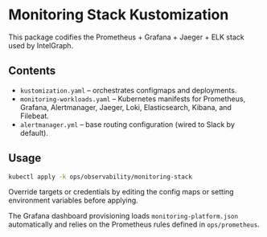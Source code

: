 # Monitoring Stack Kustomization

This package codifies the Prometheus + Grafana + Jaeger + ELK stack used by IntelGraph.

## Contents

- `kustomization.yaml` – orchestrates configmaps and deployments.
- `monitoring-workloads.yaml` – Kubernetes manifests for Prometheus, Grafana, Alertmanager, Jaeger, Loki, Elasticsearch, Kibana, and Filebeat.
- `alertmanager.yml` – base routing configuration (wired to Slack by default).

## Usage

```bash
kubectl apply -k ops/observability/monitoring-stack
```

Override targets or credentials by editing the config maps or setting environment variables before applying.

The Grafana dashboard provisioning loads `monitoring-platform.json` automatically and relies on the Prometheus rules defined in `ops/prometheus`.
